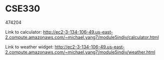 # CSE330
474204

Link to calculator: http://ec2-3-134-106-49.us-east-2.compute.amazonaws.com/~michael.yang7/module5indiv/calculator.html

Link to weather widget: http://ec2-3-134-106-49.us-east-2.compute.amazonaws.com/~michael.yang7/module5indiv/weather.html 
